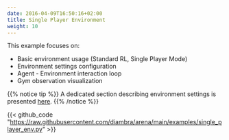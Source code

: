 ```yaml
---
date: 2016-04-09T16:50:16+02:00
title: Single Player Environment
weight: 10
---
```


This example focuses on:

- Basic environment usage (Standard RL, Single Player Mode)
- Environment settings configuration
- Agent - Environment interaction loop
- Gym observation visualization

{{% notice tip %}}
A dedicated section describing environment settings is presented <a href="/envs/#settings">here</a>.
{{% /notice %}}

{{< github_code "https://raw.githubusercontent.com/diambra/arena/main/examples/single_player_env.py" >}}